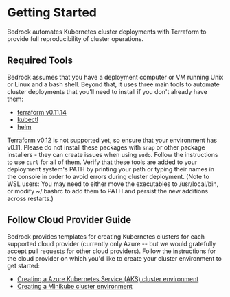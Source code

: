 # Getting Started

Bedrock automates Kubernetes cluster deployments with Terraform to provide full reproducibility of cluster operations.

## Required Tools

Bedrock assumes that you have a deployment computer or VM running Unix or Linux and a bash shell. Beyond that, it uses three main tools to automate cluster deployments that you'll need to install if you don't already have them:

- [terraform v0.11.14](https://releases.hashicorp.com/terraform/)
- [kubectl](https://kubernetes.io/docs/tasks/tools/install-kubectl/)
- [helm](https://helm.sh/docs/using_helm/#installing-helm)

Terraform v0.12 is not supported yet, so ensure that your environment has v0.11. Please do not install these packages with `snap` or other package installers - they can create issues when using `sudo`. Follow the instructions to use `curl` for all of them. Verify that these tools are added to your deployment system's PATH by printing your path or typing their names in the console in order to avoid errors during cluster deployment.  (Note to WSL users: You may need to either move the executables to /usr/local/bin, or modify ~/.bashrc to add them to PATH and persist the new additions across restarts.)

## Follow Cloud Provider Guide

Bedrock provides templates for creating Kubernetes clusters for each supported cloud provider (currently only Azure -- but we would gratefully accept pull requests for other cloud providers).  Follow the instructions for the cloud provider on which you'd like to create your cluster environment to get started:

- [Creating a Azure Kubernetes Service (AKS) cluster environment](./azure)
- [Creating a Minikube cluster environment](./minikube)
